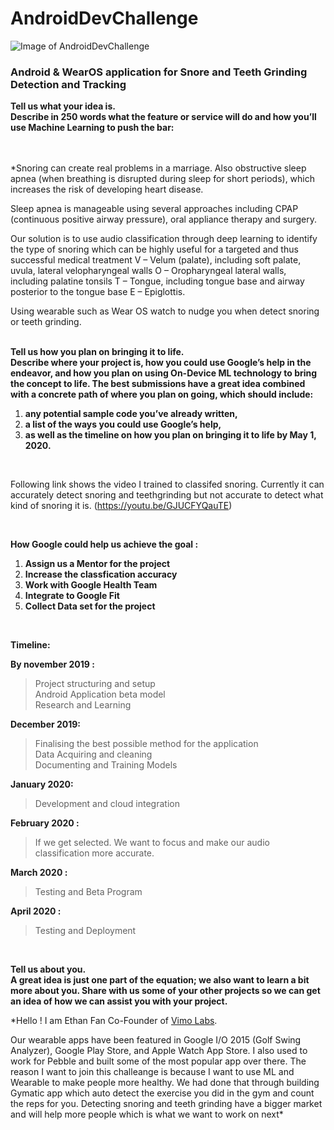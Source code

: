 # AndroidDevChallenge
![Image of AndroidDevChallenge](https://github.com/Parag0506/AndroidDevChallenge/blob/master/assets/androidDevChallenge.png)
### Android & WearOS application for Snore and Teeth Grinding Detection and Tracking 

**Tell us what your idea is.   
Describe in 250 words what the feature or service will do and how you’ll use Machine Learning to push the bar:**  
<br/>
<br/>

*Snoring can create real problems in a marriage. Also obstructive sleep apnea (when breathing is disrupted during sleep for short periods), which increases the risk of developing heart disease.

Sleep apnea is manageable using several approaches including CPAP (continuous positive airway pressure), oral appliance therapy and surgery.

Our solution is to use audio classification through deep learning to identify the type of snoring which can be highly useful for a targeted and thus successful medical treatment 
V – Velum (palate), including soft palate, uvula, lateral velopharyngeal walls
O – Oropharyngeal lateral walls, including palatine tonsils
T – Tongue, including tongue base and airway posterior to the tongue base
E – Epiglottis.

Using wearable such as Wear OS watch to nudge you when detect snoring or teeth grinding.
<br/>
<br/>

**Tell us how you plan on bringing it to life.   
Describe where your project is, how you could use Google’s help in the endeavor, and how you plan on using On-Device ML technology to bring the concept to life. The best submissions have a great idea combined with a concrete path of where you plan on going, which should include:**  
1. **any potential sample code you’ve already written,**
2. **a list of the ways you could use Google’s help,** 
3. **as well as the timeline on how you plan on bringing it to life by May 1, 2020.**
<br/>

Following link shows the video I trained to classifed snoring. Currently it can accurately detect snoring and teethgrinding but not accurate to detect what kind of snoring it is. 
(https://youtu.be/GJUCFYQauTE) 
  
<br/>

**How Google could help us achieve the goal :**  
1. **Assign us a Mentor for the project**   
2. **Increase the classfication accuracy**  
3. **Work with Google Health Team**
4. **Integrate to Google Fit**
5. **Collect Data set for the project**  
<br/>

**Timeline:**
  
**By november 2019 :**
> Project structuring and setup  
> Android Application beta model  
> Research and Learning  
  
**December 2019:**
>Finalising the best possible method for the application  
>Data Acquiring and cleaning  
>Documenting and Training Models  
  
**January  2020:**
>Development and cloud integration
  
**February 2020 :**
>If we get selected. We want to focus and make our audio classification more accurate.
  
**March 2020 :**
>Testing and Beta Program
  
**April 2020 :**
>Testing and Deployment
<br/>

**Tell us about you.  
A great idea is just one part of the equation; we also want to learn a bit more about you. Share with us some of your other projects so we can get an idea of how we can assist you with your project.**  
  
*Hello ! I am Ethan Fan Co-Founder of [Vimo Labs](https://www.vimo.co).  

Our wearable apps have been featured in Google I/O 2015 (Golf Swing Analyzer), Google Play Store, and Apple Watch App Store. I also used to work for Pebble and built some of the most popular app over there. The reason I want to join this challeange is because I want to use ML and Wearable to make people more healthy. We had done that through building Gymatic app which auto detect the exercise you did in the gym and count the reps for you. Detecting snoring and teeth grinding have a bigger market and will help more people which is what we want to work on next*